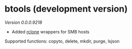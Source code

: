 # btools (development version)

*Version 0.0.0.9218*

- Added [rclone](https://rclone.org/) wrappers for SMB hosts

Supported functions: copyto, delete, mkdir, purge, lsjson
